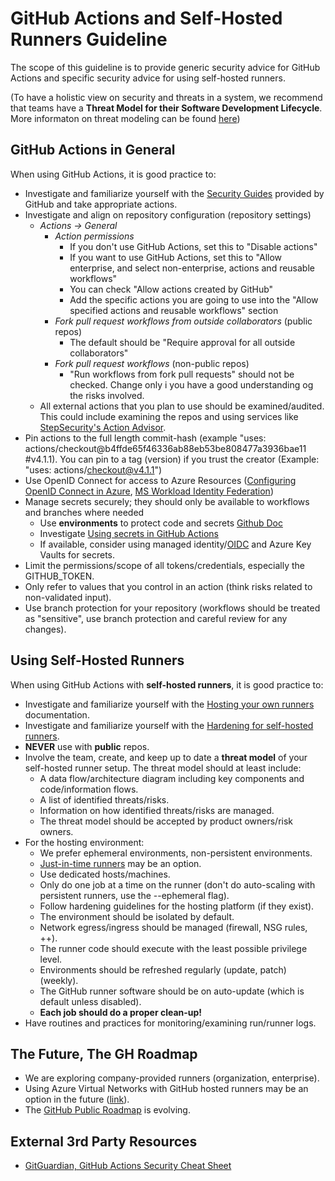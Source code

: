 # GitHub Actions and Self-Hosted Runners Guideline

The scope of this guideline is to provide generic security advice for GitHub Actions and specific security advice for using self-hosted runners.

(To have a holistic view on security and threats in a system, we recommend that teams have a **Threat Model for their Software Development Lifecycle**. More informaton on threat modeling can be found [here](../threat-modeling/index.md))

## GitHub Actions in General

When using GitHub Actions, it is good practice to:

- Investigate and familiarize yourself with the [Security Guides](https://docs.github.com/en/actions/security-guides) provided by GitHub and take appropriate actions.
- Investigate and align on repository configuration (repository settings)
    - _Actions -> General_
        - _Action permissions_
            - If you don't use GitHub Actions, set this to "Disable actions" 
            - If you want to use GitHub Actions, set this to "Allow enterprise, and select non-enterprise, actions and reusable workflows"
            - You can check "Allow actions created by GitHub"
            - Add the specific actions you are going to use into the "Allow specified actions and reusable workflows" section
        - _Fork pull request workflows from outside collaborators_ (public repos)
            - The default should be "Require approval for all outside collaborators"
        - _Fork pull request workflows_ (non-public repos)
            - "Run workflows from fork pull requests" should not be checked. Change only i you have a good understanding og the risks involved.
  - All external actions that you plan to use should be examined/audited. This could include examining the repos and using services like [StepSecurity's Action Advisor](https://app.stepsecurity.io/action-advisor).
- Pin actions to the full length commit-hash (example "uses: actions/checkout@b4ffde65f46336ab88eb53be808477a3936bae11 #v4.1.1). You can pin to a tag (version) if you trust the creator (Example: "uses: actions/checkout@v4.1.1")
- Use OpenID Connect for access to Azure Resources ([Configuring OpenID Connect in Azure](https://docs.github.com/en/actions/deployment/security-hardening-your-deployments/configuring-openid-connect-in-azure), [MS Workload Identity Federation](https://learn.microsoft.com/en-us/entra/workload-id/workload-identity-federation))
- Manage secrets securely; they should only be available to workflows and branches where needed
    - Use **environments** to protect code and secrets [Github Doc](https://docs.github.com/en/actions/deployment/targeting-different-environments/using-environments-for-deployment)
    - Investigate [Using secrets in GitHub Actions](https://docs.github.com/en/actions/security-guides/using-secrets-in-github-actions)
    - If available, consider using managed identity/[OIDC](https://docs.github.com/en/actions/deployment/security-hardening-your-deployments/configuring-openid-connect-in-azure) and Azure Key Vaults for secrets.
- Limit the permissions/scope of all tokens/credentials, especially the GITHUB_TOKEN.
- Only refer to values that you control in an action (think risks related to non-validated input).
- Use branch protection for your repository (workflows should be treated as "sensitive", use branch protection and careful review for any changes).
  

## Using Self-Hosted Runners

When using GitHub Actions with **self-hosted runners**, it is good practice to:

- Investigate and familiarize yourself with the [Hosting your own runners](https://docs.github.com/en/actions/hosting-your-own-runners) documentation.
- Investigate and familiarize yourself with the [Hardening for self-hosted runners](https://docs.github.com/en/actions/security-guides/security-hardening-for-github-actions#hardening-for-self-hosted-runners).
- **NEVER** use with **public** repos.
- Involve the team, create, and keep up to date a **threat model** of your self-hosted runner setup. The threat model should at least include:
    - A data flow/architecture diagram including key components and code/information flows.
    - A list of identified threats/risks.
    - Information on how identified threats/risks are managed.
    - The threat model should be accepted by product owners/risk owners.
- For the hosting environment:
    - We prefer ephemeral environments, non-persistent environments.
    - [Just-in-time runners](https://docs.github.com/en/actions/security-guides/security-hardening-for-github-actions#using-just-in-time-runners) may be an option.
    - Use dedicated hosts/machines.
    - Only do one job at a time on the runner (don't do auto-scaling with persistent runners, use the --ephemeral flag).
    - Follow hardening guidelines for the hosting platform (if they exist).
    - The environment should be isolated by default.
    - Network egress/ingress should be managed (firewall, NSG rules, ++).
    - The runner code should execute with the least possible privilege level.
    - Environments should be refreshed regularly (update, patch) (weekly).
    - The GitHub runner software should be on auto-update (which is default unless disabled).
    - **Each job should do a proper clean-up!**
- Have routines and practices for monitoring/examining run/runner logs.

## The Future, The GH Roadmap

- We are exploring company-provided runners (organization, enterprise).
- Using Azure Virtual Networks with GitHub hosted runners may be an option in the future ([link](https://docs.github.com/en/enterprise-cloud@latest/admin/configuration/configuring-private-networking-for-hosted-compute-products/about-using-github-hosted-runners-in-your-azure-virtual-network)).
- The [GitHub Public Roadmap](https://github.com/orgs/github/projects/4247/views/1?filterQuery=is%3Aopen+label%3Aactions+) is evolving.

## External 3rd Party Resources

- [GitGuardian, GitHub Actions Security Cheat Sheet](https://blog.gitguardian.com/github-actions-security-cheat-sheet/)

